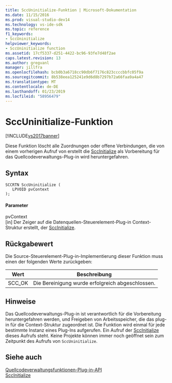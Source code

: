 ```yaml
---
title: SccUninitialize-Funktion | Microsoft-Dokumentation
ms.date: 11/15/2016
ms.prod: visual-studio-dev14
ms.technology: vs-ide-sdk
ms.topic: reference
f1_keywords:
- SccUninitialize
helpviewer_keywords:
- SccUninitialize function
ms.assetid: 17cf5337-d251-4422-bc96-93fe7d48f2ae
caps.latest.revision: 13
ms.author: gregvanl
manager: jillfra
ms.openlocfilehash: bcb0b3a6718cc90db6f7176c823ccccbbfc05f9a
ms.sourcegitcommit: 8b538eea125241e9d6d8b7297b72a66faa9a4a47
ms.translationtype: MT
ms.contentlocale: de-DE
ms.lasthandoff: 01/23/2019
ms.locfileid: "58956479"
---
```

# <a name="sccuninitialize-function"></a>SccUninitialize-Funktion
[!INCLUDE[vs2017banner](../includes/vs2017banner.md)]

Diese Funktion löscht alle Zuordnungen oder offene Verbindungen, die von einem vorherigen Aufruf von erstellt die [SccInitialize](../extensibility/sccinitialize-function.md) als Vorbereitung für das Quellcodeverwaltungs-Plug-in wird heruntergefahren.  
  
## <a name="syntax"></a>Syntax  
  
```cpp#  
SCCRTN SccUninitialize (  
   LPVOID pvContext  
);  
```  
  
#### <a name="parameters"></a>Parameter  
 pvContext  
 [in] Der Zeiger auf die Datenquellen-Steuerelement-Plug-in Context-Struktur erstellt, der [SccInitialize](../extensibility/sccinitialize-function.md).  
  
## <a name="return-value"></a>Rückgabewert  
 Die Source-Steuerelement-Plug-in-Implementierung dieser Funktion muss einen der folgenden Werte zurückgeben:  
  
|Wert|Beschreibung|  
|-----------|-----------------|  
|SCC_OK|Die Bereinigung wurde erfolgreich abgeschlossen.|  
  
## <a name="remarks"></a>Hinweise  
 Das Quellcodeverwaltungs-Plug-in ist verantwortlich für die Vorbereitung heruntergefahren werden, und Freigeben von Arbeitsspeicher, die das plug-in für die Context-Struktur zugeordnet ist. Die Funktion wird einmal für jede bestimmte Instanz eines Plug-Ins aufgerufen. Ein Aufruf der [SccInitialize](../extensibility/sccinitialize-function.md) dieses Aufrufs steht. Keine Projekte können immer noch geöffnet sein zum Zeitpunkt des Aufrufs von `SccUninitialize`.  
  
## <a name="see-also"></a>Siehe auch  
 [Quellcodeverwaltungsfunktionen-Plug-in-API](../extensibility/source-control-plug-in-api-functions.md)   
 [SccInitialize](../extensibility/sccinitialize-function.md)
